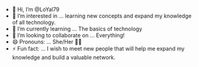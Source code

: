 - 👋 Hi, I’m @LoYal79
- 👀 I’m interested in ... learning new concepts and expand my knowledge of all technology.
- 🌱 I’m currently learning ... The basics of technology
- 💞️ I’m looking to collaborate on ... Everything!
- 😄 Pronouns: ... She/Her 🫶🏽
- ⚡ Fun fact: ... I wish to meet new people that will help me expand my knowledge and build a valuable network. 

<!---
LoYal79/LoYal79 is a ✨ special ✨ repository because its `README.md` (this file) appears on your GitHub profile.
You can click the Preview link to take a look at your changes.
--->
